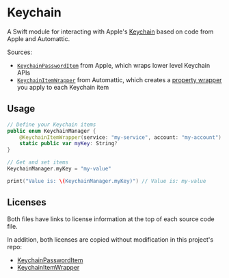 # Keychain

A Swift module for interacting with Apple's [Keychain](https://developer.apple.com/documentation/security/keychain_services) based on code from Apple and Automattic.

Sources:

- [`KeychainPasswordItem`](https://developer.apple.com/library/archive/samplecode/GenericKeychain/Listings/GenericKeychain_KeychainPasswordItem_swift.html) from Apple, which wraps lower level Keychain APIs
- [`KeychainItemWrapper`](https://github.com/Automattic/simplenote-ios/blob/3c404525449672d08e93380b4ef4a30054de1847/Simplenote/Classes/KeychainManager.swift) from Automattic, which creates a [property wrapper](https://docs.swift.org/swift-book/documentation/the-swift-programming-language/properties/#Property-Wrappers) you apply to each Keychain item

## Usage

```swift
// Define your Keychain items
public enum KeychainManager {
    @KeychainItemWrapper(service: "my-service", account: "my-account")
    static public var myKey: String?
}

// Get and set items
KeychainManager.myKey = "my-value"

print("Value is: \(KeychainManager.myKey)") // Value is: my-value
```

## Licenses

Both files have links to license information at the top of each source code file.

In addition, both licenses are copied without modification in this project's repo:

- [KeychainPasswordItem](./LICENSE-KeychainPasswordItem.md)
- [KeychainItemWrapper](./LICENSE-KeychainItemWrapper.md)
